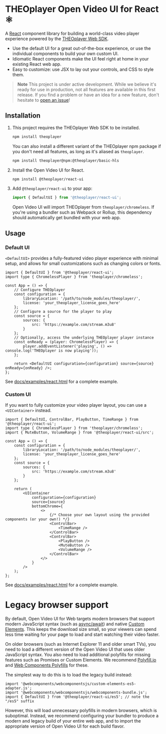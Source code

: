 # THEOplayer Open Video UI for React ⚛️

A [React](https://react.dev/) component library for building a world-class video player experience powered by
the [THEOplayer Web SDK](https://www.theoplayer.com/product/theoplayer).

-   Use the default UI for a great out-of-the-box experience, or use the individual components to build your own custom UI.
-   Idiomatic React components make the UI feel right at home in your existing React web app.
-   Easy to customize: use JSX to lay out your controls, and CSS to style them.

> **Note**
> This project is under active development. While we believe it's ready for use in production, not all features are available in this first release. If you find a problem or have an idea for a new feature, don't hesitate to [open an issue](https://github.com/THEOplayer/web-ui/issues)!

## Installation

1. This project requires the THEOplayer Web SDK to be installed.
    ```sh
    npm install theoplayer
    ```
    You can also install a different variant of the THEOplayer npm package if you don't need all features, as long as it's aliased as `theoplayer`.
    ```sh
    npm install theoplayer@npm:@theoplayer/basic-hls
    ```
2. Install the Open Video UI for React.
    ```sh
    npm install @theoplayer/react-ui
    ```
3. Add `@theoplayer/react-ui` to your app:
    ```jsx
    import { DefaultUI } from '@theoplayer/react-ui';
    ```
    Open Video UI will import THEOplayer from `theoplayer/chromeless`.
    If you're using a bundler such as Webpack or Rollup, this dependency should automatically get bundled with your web app.

## Usage

### Default UI

`<DefaultUI>` provides a fully-featured video player experience with minimal setup, and allows for small customizations such as changing colors or fonts.

```tsx
import { DefaultUI } from '@theoplayer/react-ui';
import type { ChromelessPlayer } from 'theoplayer/chromeless';

const App = () => {
    // Configure THEOplayer
    const configuration = {
        libraryLocation: '/path/to/node_modules/theoplayer/',
        license: 'your_theoplayer_license_goes_here'
    };
    // Configure a source for the player to play
    const source = {
        sources: {
            src: 'https://example.com/stream.m3u8'
        }
    };
    // Optionally, access the underlying THEOplayer player instance
    const onReady = (player: ChromelessPlayer) => {
        player.addEventListener('playing', () => console.log('THEOplayer is now playing'));
    };

    return <DefaultUI configuration={configuration} source={source} onReady={onReady} />;
};
```

See [docs/examples/react.html](https://github.com/THEOplayer/web-ui/blob/main/docs/examples/react.html) for a complete example.

### Custom UI

If you want to fully customize your video player layout, you can use a `<UIContainer>` instead.

```tsx
import { DefaultUI, ControlBar, PlayButton, TimeRange } from '@theoplayer/react-ui';
import type { ChromelessPlayer } from 'theoplayer/chromeless';
import { MuteButton, VolumeRange } from '@theoplayer/react-ui/src';

const App = () => {
    const configuration = {
        libraryLocation: '/path/to/node_modules/theoplayer/',
        license: 'your_theoplayer_license_goes_here'
    };
    const source = {
        sources: {
            src: 'https://example.com/stream.m3u8'
        }
    };

    return (
        <UIContainer
            configuration={configuration}
            source={source}
            bottomChrome={
                <>
                    {/* Choose your own layout using the provided components (or your own!) */}
                    <ControlBar>
                        <TimeRange />
                    </ControlBar>
                    <ControlBar>
                        <PlayButton />
                        <MuteButton />
                        <VolumeRange />
                    </ControlBar>
                </>
            }
        />
    );
};
```

See [docs/examples/react.html](https://github.com/THEOplayer/web-ui/blob/main/docs/examples/react.html) for a complete example.

# Legacy browser support

By default, Open Video UI for Web targets modern browsers that support modern JavaScript syntax (such as [async/await](https://caniuse.com/async-functions)) and native [Custom Elements](https://caniuse.com/custom-elementsv1). This keeps the download size small, so your viewers can spend less time waiting for your page to load and start watching their video faster.

On older browsers (such as Internet Explorer 11 and older smart TVs), you need to load a different version of the Open Video UI that uses older JavaScript syntax. You also need to load additional polyfills for missing features such as Promises or Custom Elements. We recommend [Polyfill.io](https://polyfill.io/) and [Web Components Polyfills](https://github.com/webcomponents/polyfills) for these.

The simplest way to do this is to load the legacy build instead:

```tsx
import '@webcomponents/webcomponentsjs/custom-elements-es5-adapter.js';
import '@webcomponents/webcomponentsjs/webcomponents-bundle.js';
import { DefaultUI } from '@theoplayer/react-ui/es5'; // note the "/es5" suffix
```

However, this will load unnecessary polyfills in modern browsers, which is suboptimal. Instead, we recommend configuring your bundler to produce a modern and legacy build of your entire web app, and to import the appropriate version of Open Video UI for each build flavor.
